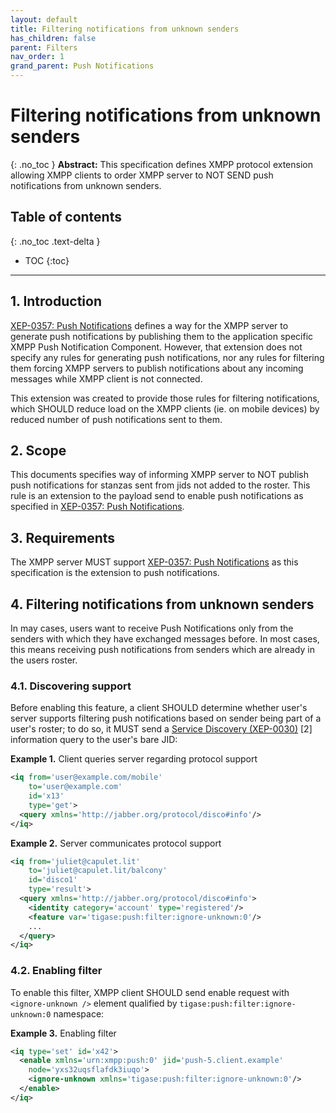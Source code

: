 ```yaml
---
layout: default
title: Filtering notifications from unknown senders
has_children: false
parent: Filters
nav_order: 1
grand_parent: Push Notifications
---
```


# Filtering notifications from unknown senders
{: .no_toc }
**Abstract:** This specification defines XMPP protocol extension allowing XMPP clients to order XMPP server to NOT SEND push notifications from unknown senders.

## Table of contents
{: .no_toc .text-delta }

- TOC
{:toc}
---

## 1. Introduction
[XEP-0357: Push Notifications](https://xmpp.org/extensions/xep-0357.html) defines a way for the XMPP server to generate push notifications by publishing them to the application specific XMPP Push Notification Component. However, that extension does not specify any rules for generating push notifications, nor any rules for filtering them forcing XMPP servers to publish notifications about any incoming messages while XMPP client is not connected.

This extension was created to provide those rules for filtering notifications, which SHOULD reduce load on the XMPP clients (ie. on mobile devices) by reduced number of push notifications sent to them.

## 2. Scope
This documents specifies way of informing XMPP server to NOT publish push notifications for stanzas sent from jids not added to the roster.  This rule is an extension to the payload send to enable push notifications as specified in [XEP-0357: Push Notifications](https://xmpp.org/extensions/xep-0357.html).

## 3.  Requirements
The XMPP server MUST support [XEP-0357: Push Notifications](https://xmpp.org/extensions/xep-0357.html) as this specification is the extension to push notifications.

## 4. Filtering notifications from unknown senders
In may cases, users want to receive Push Notifications only from the senders with which they have exchanged messages before. In most cases, this means receiving push notifications from senders which are already in the users roster.

### 4.1. Discovering support
Before enabling this feature, a client SHOULD determine whether user's server supports filtering push notifications based on sender being part of a user's roster; to do so, it MUST send a  [Service Discovery (XEP-0030)](https://xmpp.org/extensions/xep-0030.html)  [2] information query to the user's bare JID:

**Example 1.** Client queries server regarding protocol support
````xml
<iq from='user@example.com/mobile'
    to='user@example.com'
    id='x13'
    type='get'>
  <query xmlns='http://jabber.org/protocol/disco#info'/>
</iq>
````

**Example 2.** Server communicates protocol support
````xml
<iq from='juliet@capulet.lit'
    to='juliet@capulet.lit/balcony'
    id='disco1'
    type='result'>
  <query xmlns='http://jabber.org/protocol/disco#info'>
    <identity category='account' type='registered'/>
    <feature var='tigase:push:filter:ignore-unknown:0'/>
    ...
  </query>
</iq>
````

### 4.2. Enabling filter
To enable this filter, XMPP client SHOULD send enable request with  `<ignore-unknown />` element qualified by `tigase:push:filter:ignore-unknown:0` namespace:

**Example 3.** Enabling filter
````xml
<iq type='set' id='x42'>
  <enable xmlns='urn:xmpp:push:0' jid='push-5.client.example'
    node='yxs32uqsflafdk3iuqo'>
    <ignore-unknown xmlns='tigase:push:filter:ignore-unknown:0'/>
  </enable>
</iq>
````

